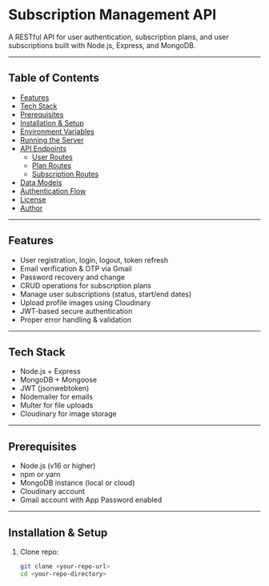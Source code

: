 # Subscription Management API

A RESTful API for user authentication, subscription plans, and user subscriptions built with Node.js, Express, and MongoDB.

---

## Table of Contents

- [Features](#features)  
- [Tech Stack](#tech-stack)  
- [Prerequisites](#prerequisites)  
- [Installation & Setup](#installation--setup)  
- [Environment Variables](#environment-variables)  
- [Running the Server](#running-the-server)  
- [API Endpoints](#api-endpoints)  
  - [User Routes](#user-routes)  
  - [Plan Routes](#plan-routes)  
  - [Subscription Routes](#subscription-routes)  
- [Data Models](#data-models)  
- [Authentication Flow](#authentication-flow)  
- [License](#license)  
- [Author](#author)  

---

## Features

- User registration, login, logout, token refresh  
- Email verification & OTP via Gmail  
- Password recovery and change  
- CRUD operations for subscription plans  
- Manage user subscriptions (status, start/end dates)  
- Upload profile images using Cloudinary  
- JWT-based secure authentication  
- Proper error handling & validation  

---

## Tech Stack

- Node.js + Express  
- MongoDB + Mongoose  
- JWT (jsonwebtoken)  
- Nodemailer for emails  
- Multer for file uploads  
- Cloudinary for image storage  

---

## Prerequisites

- Node.js (v16 or higher)  
- npm or yarn  
- MongoDB instance (local or cloud)  
- Cloudinary account  
- Gmail account with App Password enabled  

---

## Installation & Setup

1. Clone repo:

   ```bash
   git clone <your-repo-url>
   cd <your-repo-directory>
